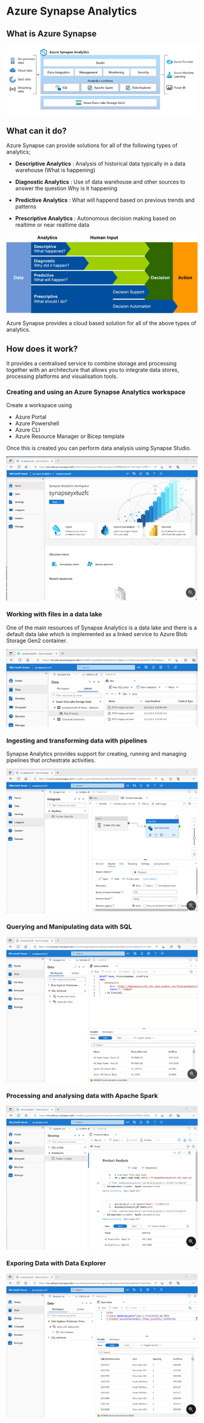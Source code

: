 # Azure Synapse Analytics

## What is Azure Synapse

![Azure Synapse Analytics](images/synapse_what_is_it.png)

## What can it do?

Azure Synapse can provide solutions for all of the following types of analytics;

* **Descriptive Analytics** : Analysis of historical data typically in a data warehouse (What is happening)

* **Diagnostic Analytics** : Use of data warehouse and other sources to answer the question Why is it happening

* **Predictive Analytics** : What will happend based on previous trends and patterns

* **Prescriptive Analytics** : Autonomous decision making based on realtime or near realtime data

![Azure Synapse Analytics](images/azure_synapse_analytics.png)


Azure Synapse provides a cloud based solution for all of the above types of analytics.


## How does it work? ##

It provides a centralised service to combine storage and processing together with an architecture that allows you to integrate data stores, processing platforms and visualisation tools.

### Creating and using an Azure Synapse Analytics workspace ###

Create a workspace using
* Azure Portal
* Azure Powershell
* Azure CLI
* Azure Resource Manager or Bicep template

Once this is created you can perform data analysis using Synapse Studio.


![Azure Synapse Studio](images/azure_synapse_studio.png)

### Working with files in a data lake ###

One of the main resources of Synapse Analytics is a data lake and there is a default data lake which is implemented as a linked service to Azure Blob Storage Gen2 container.

![Azure Synapse Studio](images/azure_synapse_data_lake.png)



### Ingesting and transforming data with pipelines ###

Synapse Analytics provides support for creating, running and managing pipelines that orchestrate activities.


![Azure Synapse Integrate](images/azure_synapse_integration.png)




### Querying and Manipulating data with SQL ###


![Azure Synapse SQL](images/azure_synapse_sql.png)


### Processing and analysing data with Apache Spark ###


![Azure Synapse Spark](images/azure_synapse_spark.png)


### Exporing Data with Data Explorer ###

![Azure Synapse Data Explorer](images/azure_synapse_data_explorer.png)


